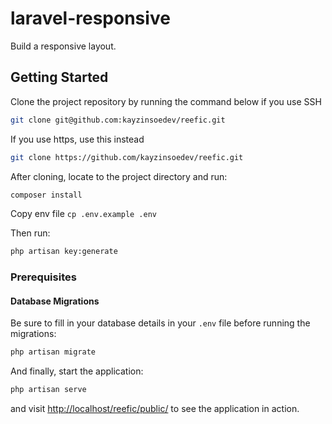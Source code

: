# laravel-responsive

Build a responsive layout. 

## Getting Started

Clone the project repository by running the command below if you use SSH

```bash
git clone git@github.com:kayzinsoedev/reefic.git
```

If you use https, use this instead

```bash
git clone https://github.com/kayzinsoedev/reefic.git
```

After cloning, locate to the project directory and run:
 
```bash
composer install
```

Copy env file `cp .env.example .env` 

Then run:

```bash
php artisan key:generate
```

### Prerequisites



#### Database Migrations

Be sure to fill in your database details in your `.env` file before running the migrations:

```bash
php artisan migrate
```

And finally, start the application:

```bash
php artisan serve
```

and visit [http://localhost/reefic/public/](http://localhost/reefic/public/) to see the application in action.

